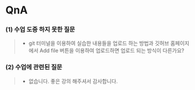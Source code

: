 # QnA

### (1) 수업 도중 하지 못한 질문
> * git 터미널을 이용하여 실습한 내용들을 업로드 하는 방법과 깃허브 홈페이지에서 Add file 버튼을 이용하여 업로드하면 업로드 되는 방식이 다른가요?


### (2) 수업에 관련된 질문
> * 없습니다. 좋은 강의 해주셔서 감사합니다.